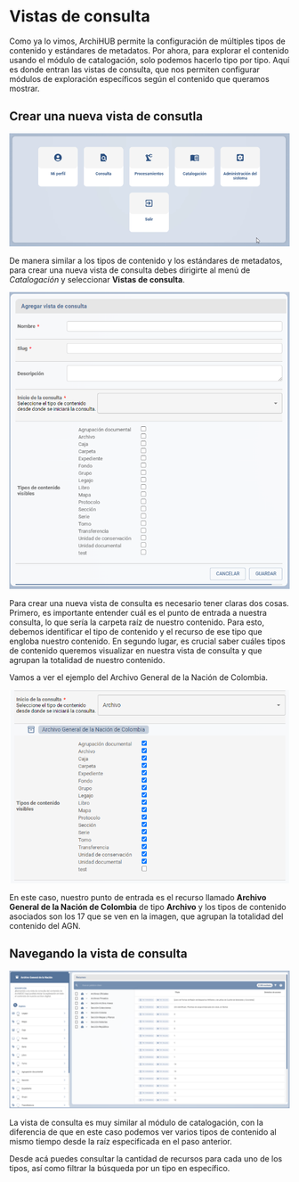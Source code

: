 # Vistas de consulta

Como ya lo vimos, ArchiHUB permite la configuración de múltiples tipos de contenido y estándares de metadatos. Por ahora, para explorar el contenido usando el módulo de catalogación, solo podemos hacerlo tipo por tipo. Aquí es donde entran las vistas de consulta, que nos permiten configurar módulos de exploración específicos según el contenido que queramos mostrar.

## Crear una nueva vista de consutla

![Vista de consulta](/imagenes/consulta.gif)

De manera similar a los tipos de contenido y los estándares de metadatos, para crear una nueva vista de consulta debes dirigirte al menú de _Catalogación_ y seleccionar __Vistas de consulta__.

![Formulario vista consulta](/imagenes/form_consulta.png)

Para crear una nueva vista de consulta es necesario tener claras dos cosas. Primero, es importante entender cuál es el punto de entrada a nuestra consulta, lo que sería la carpeta raíz de nuestro contenido. Para esto, debemos identificar el tipo de contenido y el recurso de ese tipo que engloba nuestro contenido. En segundo lugar, es crucial saber cuáles tipos de contenido queremos visualizar en nuestra vista de consulta y que agrupan la totalidad de nuestro contenido.

Vamos a ver el ejemplo del Archivo General de la Nación de Colombia.

![AGN](/imagenes/agn_consulta.png)

En este caso, nuestro punto de entrada es el recurso llamado __Archivo General de la Nación de Colombia__ de tipo __Archivo__ y los tipos de contenido asociados son los 17 que se ven en la imagen, que agrupan la totalidad del contenido del AGN.

## Navegando la vista de consulta

![Vista consulta](/imagenes/vista_consulta.png)

La vista de consulta es muy similar al módulo de catalogación, con la diferencia de que en este caso podemos ver varios tipos de contenido al mismo tiempo desde la raíz especificada en el paso anterior.

Desde acá puedes consultar la cantidad de recursos para cada uno de los tipos, así como filtrar la búsqueda por un tipo en específico.